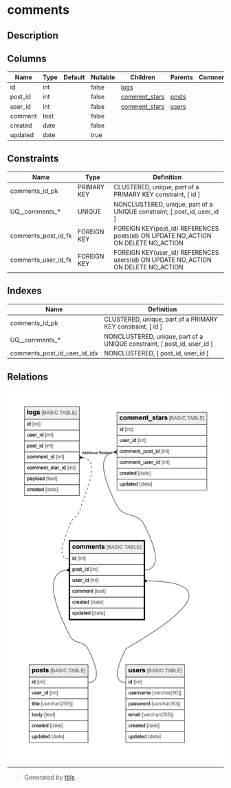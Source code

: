 # comments

## Description

## Columns

| Name | Type | Default | Nullable | Children | Parents | Comment |
| ---- | ---- | ------- | -------- | -------- | ------- | ------- |
| id | int |  | false | [logs](logs.md) |  |  |
| post_id | int |  | false | [comment_stars](comment_stars.md) | [posts](posts.md) |  |
| user_id | int |  | false | [comment_stars](comment_stars.md) | [users](users.md) |  |
| comment | text |  | false |  |  |  |
| created | date |  | false |  |  |  |
| updated | date |  | true |  |  |  |

## Constraints

| Name | Type | Definition |
| ---- | ---- | ---------- |
| comments_id_pk | PRIMARY KEY | CLUSTERED, unique, part of a PRIMARY KEY constraint, [ id ] |
| UQ__comments_* | UNIQUE | NONCLUSTERED, unique, part of a UNIQUE constraint, [ post_id, user_id ] |
| comments_post_id_fk | FOREIGN KEY | FOREIGN KEY(post_id) REFERENCES posts(id) ON UPDATE NO_ACTION ON DELETE NO_ACTION |
| comments_user_id_fk | FOREIGN KEY | FOREIGN KEY(user_id) REFERENCES users(id) ON UPDATE NO_ACTION ON DELETE NO_ACTION |

## Indexes

| Name | Definition |
| ---- | ---------- |
| comments_id_pk | CLUSTERED, unique, part of a PRIMARY KEY constraint, [ id ] |
| UQ__comments_* | NONCLUSTERED, unique, part of a UNIQUE constraint, [ post_id, user_id ] |
| comments_post_id_user_id_idx | NONCLUSTERED, [ post_id, user_id ] |

## Relations

![er](comments.png)

---

> Generated by [tbls](https://github.com/k1LoW/tbls)
